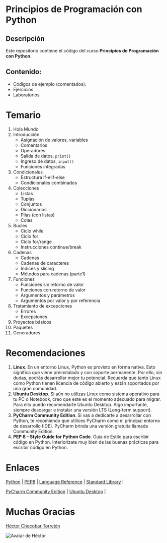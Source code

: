 # Principios de Programación con Python

## Descripción

Este repositorio contiene el código del curso **Principios de Programación con Python**.

## Contenido:

- Códigos de ejemplo (comentados). 
- Ejercicios
- Laboratorios

# Temario

1. Hola Mundo
2. Introducción
   - Asignación de valores, variables
   - Comentarios
   - Operadores
   - Salida de datos, ```print() ```
   - Ingreso de datos, ```input()```
   - Funciones integradas
3. Condicionales
   - Estructura if-elif-else
   - Condicionales combinados
4. Colecciones
   - Listas
   - Tuplas
   - Conjuntos
   - Diccionarios
   - Pilas (con listas)
   - Colas
5. Bucles
   - Ciclo while
   - Ciclo for
   - Ciclo for/range
   - Instrucciones continue/break
6. Cadenas
   - Cadenas
   - Cadenas de caracteres
   - Indices y slicing
   - Métodos para cadenas (parte1)
7. Funciones
   - Funciones sin retorno de valor
   - Funciones con retorno de valor
   - Argumentos y parámetros
   - Argumentos por valor y por referencia
8. Tratamiento de excepciones
   - Errores
   - Excepciones
9. Proyectos básicos
10. Paquetes
11. Generadores

# Recomendaciones

1. **Linux**. En un entorno Linux, Python es provisto en forma nativa. Esto significa que viene preinstalado y con soporte permanente. Por ello, sin dudas, podrás desarrollar mejor tu potencial. Recuerda que tanto Linux como Python tienen licencia de código abierto y están soportados por una gran comunidad. 
2. **Ubuntu Desktop**. Si aún no utilizas Linux como sistema operativo para tu PC o Notebook, creo que este es el momento adecuado para migrar. Para ello puedo recomendarte Ubuntu Desktop. Algo importante, siempre descargar e instalar una versión LTS (Long-term support).
3. **PyCharm Community Edition**. Si vas a dedicarte a desarrollar con Python, te recomiendo que utilices PyCharm como el principal entorno de desarrollo (IDE). PyCharm brinda una versión gratuita llamada Community Edition.
4. **PEP 8 – Style Guide for Python Code**. Guía de Estilo para escribir código en Python. Interiorízate muy bien de las buenas prácticas para escribir código en Python.  

# Enlaces

[Python](https://www.python.org) |
[PEP8](https://peps.python.org/pep-0008/) |
[Language Reference](https://docs.python.org/3/reference/) |
[Standard Library](https://docs.python.org/3/library/index.html) |

[PyCharm Community Edition](https://www.jetbrains.com/pycharm/download/#section=linux) |
[Ubuntu Desktop](https://ubuntu.com/download/desktop) |

# Muchas Gracias

[Héctor Chocobar Torrejón](http://chocobar.net)

![Avatar de Héctor](https://en.gravatar.com/userimage/146115819/41a333edd75fea5257a0a684c76cf977.png)
